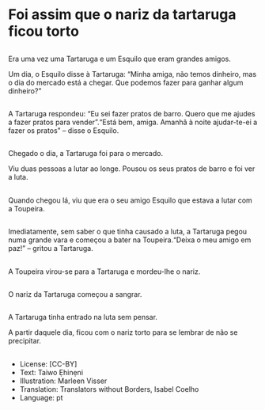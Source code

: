 # Foi assim que o nariz da tartaruga ficou torto

##
Era uma vez uma Tartaruga e um Esquilo que eram grandes amigos.

Um dia, o Esquilo disse à Tartaruga: “Minha amiga, não temos dinheiro, mas o dia do mercado está a chegar. Que podemos fazer para ganhar algum dinheiro?”

##
A Tartaruga respondeu: “Eu sei fazer pratos de barro. Quero que me ajudes a fazer pratos para vender”.“Está bem, amiga. Amanhã à noite ajudar-te-ei a fazer os pratos” – disse o Esquilo.

##
Chegado o dia, a Tartaruga foi para o mercado.

Viu duas pessoas a lutar ao longe. Pousou os seus pratos de barro e foi ver a luta.

##
Quando chegou lá, viu que era o seu amigo Esquilo que estava a lutar com a Toupeira.

##
Imediatamente, sem saber o que tinha causado a luta, a Tartaruga pegou numa grande vara e começou a bater na Toupeira.“Deixa o meu amigo em paz!” – gritou a Tartaruga.

##
A Toupeira virou-se para a Tartaruga e mordeu-lhe o nariz.

##
O nariz da Tartaruga começou a sangrar.

##
A Tartaruga tinha entrado na luta sem pensar.

A partir daquele dia, ficou com o nariz torto para se lembrar de não se precipitar.

##
* License: [CC-BY]
* Text: Taiwo Ẹhinẹni
* Illustration: Marleen Visser
* Translation: Translators without Borders, Isabel Coelho
* Language: pt
